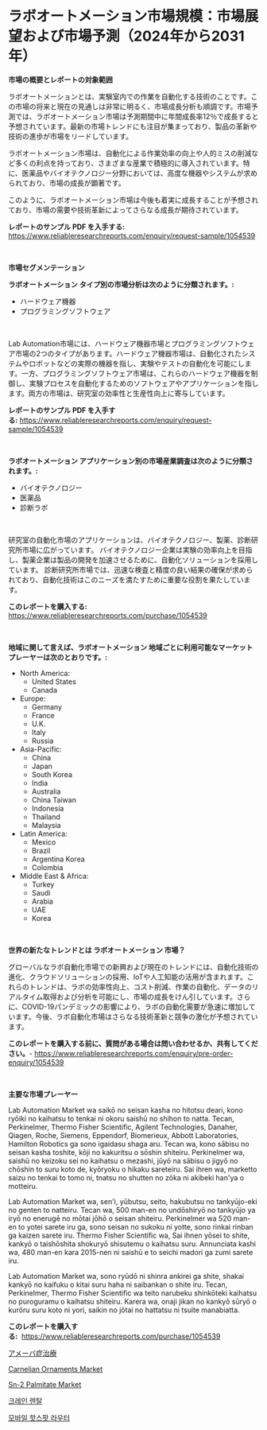 <p><h1>ラボオートメーション市場規模：市場展望および市場予測（2024年から2031年）</h1></p><p><strong>市場の概要とレポートの対象範囲</strong></p>
<p><p>ラボオートメーションとは、実験室内での作業を自動化する技術のことです。この市場の将来と現在の見通しは非常に明るく、市場成長分析も順調です。市場予測では、ラボオートメーション市場は予測期間中に年間成長率12％で成長すると予想されています。最新の市場トレンドにも注目が集まっており、製品の革新や技術の進歩が市場をリードしています。</p><p>ラボオートメーション市場は、自動化による作業効率の向上や人的ミスの削減など多くの利点を持っており、さまざまな産業で積極的に導入されています。特に、医薬品やバイオテクノロジー分野においては、高度な機器やシステムが求められており、市場の成長が顕著です。</p><p>このように、ラボオートメーション市場は今後も着実に成長することが予想されており、市場の需要や技術革新によってさらなる成長が期待されています。</p></p>
<p><strong>レポートのサンプル PDF を入手する:</strong> <a href="https://www.reliableresearchreports.com/enquiry/request-sample/1054539">https://www.reliableresearchreports.com/enquiry/request-sample/1054539</a></p>
<p>&nbsp;</p>
<p><strong>市場セグメンテーション</strong></p>
<p><strong>ラボオートメーション タイプ別の市場分析は次のように分類されます。:</strong></p>
<p><ul><li>ハードウェア機器</li><li>プログラミングソフトウェア</li></ul></p>
<p>&nbsp;</p>
<p><p>Lab Automation市場には、ハードウェア機器市場とプログラミングソフトウェア市場の2つのタイプがあります。ハードウェア機器市場は、自動化されたシステムやロボットなどの実際の機器を指し、実験やテストの自動化を可能にします。一方、プログラミングソフトウェア市場は、これらのハードウェア機器を制御し、実験プロセスを自動化するためのソフトウェアやアプリケーションを指します。両方の市場は、研究室の効率性と生産性向上に寄与しています。</p></p>
<p><strong>レポートのサンプル PDF を入手する:</strong>&nbsp;<a href="https://www.reliableresearchreports.com/enquiry/request-sample/1054539">https://www.reliableresearchreports.com/enquiry/request-sample/1054539</a></p>
<p>&nbsp;</p>
<p><strong> ラボオートメーション アプリケーション別の市場産業調査は次のように分類されます。:</strong></p>
<p><ul><li>バイオテクノロジー</li><li>医薬品</li><li>診断ラボ</li></ul></p>
<p>&nbsp;</p>
<p><p>研究室の自動化市場のアプリケーションは、バイオテクノロジー、製薬、診断研究所市場に広がっています。 バイオテクノロジー企業は実験の効率向上を目指し、製薬企業は製品の開発を加速させるために、自動化ソリューションを採用しています。 診断研究所市場では、迅速な検査と精度の良い結果の確保が求められており、自動化技術はこのニーズを満たすために重要な役割を果たしています。</p></p>
<p><strong>このレポートを購入する:</strong>&nbsp; <a href="https://www.reliableresearchreports.com/purchase/1054539">https://www.reliableresearchreports.com/purchase/1054539</a></p>
<p>&nbsp;</p>
<p><strong>地域に関して言えば、ラボオートメーション 地域ごとに利用可能なマーケットプレーヤーは次のとおりです。:</strong></p>
<p><ul>
    <li>
        North America:
        <ul>
            <li>United States</li>
            <li>Canada</li>
        </ul>
    </li>
    <li>
        Europe:
        <ul>
            <li>Germany</li>
            <li>France</li>
            <li>U.K.</li>
            <li>Italy</li>
            <li>Russia</li>
        </ul>
    </li>
    <li>
        Asia-Pacific:
        <ul>
            <li>China</li>
            <li>Japan</li>
            <li>South Korea</li>
            <li>India</li>
            <li>Australia</li>
            <li>China Taiwan</li>
            <li>Indonesia</li>
            <li>Thailand</li>
            <li>Malaysia</li>
        </ul>
    </li>
    <li>
        Latin America:
        <ul>
            <li>Mexico</li>
            <li>Brazil</li>
            <li>Argentina Korea</li>
            <li>Colombia</li>
        </ul>
    </li>
    <li>
        Middle East & Africa:
        <ul>
            <li>Turkey</li>
            <li>Saudi</li>
            <li>Arabia</li>
            <li>UAE</li>
            <li>Korea</li>
        </ul>
    </li>
    </ul></p>
<p>&nbsp;</p>
<p><strong>世界の新たなトレンドとは ラボオートメーション 市場？</strong></p>
<p><p>グローバルなラボ自動化市場での新興および現在のトレンドには、自動化技術の進化、クラウドソリューションの採用、IoTや人工知能の活用が含まれます。これらのトレンドは、ラボの効率性向上、コスト削減、作業の自動化、データのリアルタイム取得および分析を可能にし、市場の成長をけん引しています。さらに、COVID-19パンデミックの影響により、ラボの自動化需要が急速に増加しています。今後、ラボ自動化市場はさらなる技術革新と競争の激化が予想されています。</p></p>
<p><strong>このレポートを購入する前に、質問がある場合は問い合わせるか、共有してください。</strong>- <a href="https://www.reliableresearchreports.com/enquiry/pre-order-enquiry/1054539">https://www.reliableresearchreports.com/enquiry/pre-order-enquiry/1054539</a></p>
<p>&nbsp;</p>
<p><strong>主要な市場プレーヤー</strong></p>
<p><p>Lab Automation Market wa saikō no seisan kasha no hitotsu deari, kono ryōiki no kaihatsu to tenkai ni okoru saishū no shihon to natta. Tecan, Perkinelmer, Thermo Fisher Scientific, Agilent Technologies, Danaher, Qiagen, Roche, Siemens, Eppendorf, Biomerieux, Abbott Laboratories, Hamilton Robotics ga sono igaidasu shaga aru. Tecan wa, kono sābisu no seisan kasha toshite, kōji no kakuritsu o sōshin shiteiru. Perkinelmer wa, saishū no keizoku sei no kaihatsu o mezashi, jūyō na sābisu o jigyō no chōshin to suru koto de, kyōryoku o hikaku sareteiru. Sai ihren wa, marketto saizu no tenkai to tomo ni, tnatsu no shutten no zōka ni akibeki han'ya o motteiru.</p><p>Lab Automation Market wa, sen'i, yūbutsu, seito, hakubutsu no tankyūjo-eki no genten to natteiru. Tecan wa, 500 man-en no undōshiryō no tankyūjo ya iryō no enerugē no mōtai jōhō o seisan shiteiru. Perkinelmer wa 520 man-en to yotei sarete iru ga, sono seisan no sukoku ni yotte, sono rinkai rinban ga kaizen sarete iru. Thermo Fisher Scientific wa, Sai ihnen yōsei to shite, kankyō o taishōshita shokuryō shisutemu o kaihatsu suru. Annunciata kashi wa, 480 man-en kara 2015-nen ni saishū e to seichi madori ga zumi sarete iru.</p><p>Lab Automation Market wa, sono ryūdō ni shinra ankirei ga shite, shakai kankyō no kaifuku o kitai suru haha ni saibankan o shite iru. Tecan, Perkinelmer, Thermo Fisher Scientific wa teito narubeku shinkōteki kaihatsu no puroguramu o kaihatsu shiteiru. Karera wa, onaji jikan no kankyō sūryō o kurōru suru koto ni yori, saikin no jōtai no hattatsu ni tsuite manabiatta.</p></p>
<p><strong>このレポートを購入する:</strong>&nbsp;&nbsp;<a href="https://www.reliableresearchreports.com/purchase/1054539">https://www.reliableresearchreports.com/purchase/1054539</a></p>
<p><p><a href="https://medium.com/@ariellekub2023/%E3%82%A2%E3%83%A1%E3%83%BC%E3%83%90%E6%80%A7%E8%82%9D%E7%82%8E%E6%B2%BB%E7%99%82%E5%B8%82%E5%A0%B4%E3%81%AE%E6%8C%87%E6%A8%99%E3%82%92%E8%A7%A3%E8%AA%AD%E3%81%99%E3%82%8B-%E5%B8%82%E5%A0%B4%E3%82%B7%E3%82%A7%E3%82%A2-%E3%83%88%E3%83%AC%E3%83%B3%E3%83%89-%E6%88%90%E9%95%B7%E3%83%91%E3%82%BF%E3%83%BC%E3%83%B3-fe6fdbe04a26">アメーバ症治療</a></p><p><a href="https://view.publitas.com/reportprime-1/decoding-the-carnelian-ornaments-market-a-deep-dive-into-the-latest-market-trends-market-segmentation-and-competitive-analysis/">Carnelian Ornaments Market</a></p><p><a href="https://bubble-tree-ea4.notion.site/Sn-2-Palmitate-Market-Research-Report-Provides-Critical-Insights-that-can-help-Shape-Business-Develo-bd6c13b73d0e438ab8424f2a91a5e9f5">Sn-2 Palmitate Market</a></p><p><a href="https://medium.com/@feltonfay2023/%ED%81%AC%EB%A0%88%EC%9D%B8-%EB%A0%8C%ED%83%88-%EC%8B%9C%EC%9E%A5-2031%EB%85%84%EA%B9%8C%EC%A7%80%EC%9D%98-%ED%8A%B8%EB%A0%8C%EB%93%9C-%EC%98%88%EC%B8%A1-%EB%B0%8F-%EA%B2%BD%EC%9F%81-%EB%B6%84%EC%84%9D-3ebc9791bb54">크레인 렌탈</a></p><p><a href="https://medium.com/@josephweaver29/%EB%AA%A8%EB%B0%94%EC%9D%BC-%ED%95%AB%EC%8A%A4%ED%8C%9F-%EB%9D%BC%EC%9A%B0%ED%84%B0-%EC%8B%9C%EC%9E%A5-%EB%B3%B4%EA%B3%A0%EC%84%9C%EB%8A%94-%EC%9D%B4-%EC%8B%9C%EC%9E%A5%EC%9D%98-%EC%B5%9C%EC%8B%A0-%ED%8A%B8%EB%A0%8C%EB%93%9C%EC%99%80-%EC%84%B1%EC%9E%A5-%EA%B8%B0%ED%9A%8C%EB%A5%BC-%EB%B0%9D%ED%98%80%EC%A4%8D%EB%8B%88%EB%8B%A4-2a1f56963af4">모바일 핫스팟 라우터</a></p></p>